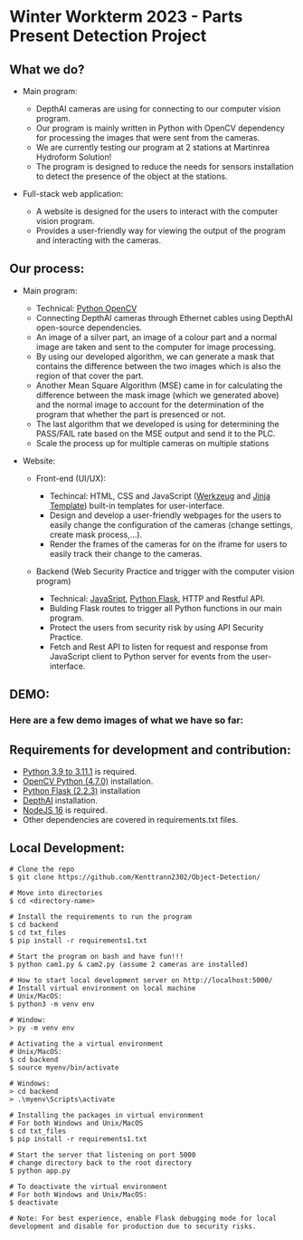 # Winter Workterm 2023 - Parts Present Detection Project

## What we do?

+ Main program:
  - DepthAI cameras are using for connecting to our computer vision program.
  - Our program is mainly written in Python with OpenCV dependency for processing the images that were sent from the cameras.
  - We are currently testing our program at 2 stations at Martinrea Hydroform Solution!
  - The program is designed to reduce the needs for sensors installation to detect the presence of the object at the stations.

+ Full-stack web application:
  - A website is designed for the users to interact with the computer vision program.
  - Provides a user-friendly way for viewing the output of the program and interacting with the cameras.

## Our process:

+ Main program:
  - Technical: [Python OpenCV](https://pypi.org/project/opencv-python/)
  - Connecting DepthAI cameras through Ethernet cables using DepthAI open-source dependencies.
  - An image of a silver part, an image of a colour part and a normal image are taken and sent to the computer for image processing.
  - By using our developed algorithm, we can generate a mask that contains the difference between the two images which is also the region of that cover the part. 
  - Another Mean Square Algorithm (MSE) came in for calculating the difference between the mask image (which we generated above) and the normal image to account for the determination of the program that whether the part is presenced or not.
  - The last algorithm that we developed is using for determining the PASS/FAIL rate based on the MSE output and send it to the PLC.
  - Scale the process up for multiple cameras on multiple stations

+ Website:
  - Front-end (UI/UX):
    * Techincal: HTML, CSS and JavaScript ([Werkzeug](https://werkzeug.palletsprojects.com/en/2.2.x/) and [Jinja Template](https://jinja.palletsprojects.com/en/3.1.x/)) built-in templates for user-interface.
    * Design and develop a user-friendly webpages for the users to easily change the configuration of the cameras (change settings, create mask process,...).
    * Render the frames of the cameras for on the iframe for users to easily track their change to the cameras.
  
  - Backend (Web Security Practice and trigger with the computer vision program)
    * Technical: [JavaSript](https://nodejs.org/en/download/), [Python Flask](https://flask.palletsprojects.com/en/2.2.x/), HTTP and Restful API.
    * Bulding Flask routes to trigger all Python functions in our main program.
    * Protect the users from security risk by using API Security Practice.
    * Fetch and Rest API to listen for request and response from JavaScript client to Python server for events from the user-interface.
    
## DEMO:
### Here are a few demo images of what we have so far:

  
  
## Requirements for development and contribution:

- [Python 3.9 to 3.11.1](https://www.python.org/downloads/release/python-3111/) is required.
- [OpenCV Python (4.7.0)](https://pypi.org/project/opencv-python/) installation.
- [Python Flask (2.2.3)](https://pypi.org/project/Flask/) installation
- [DepthAI](https://docs.luxonis.com/projects/api/en/latest/install/) installation.
- [NodeJS 16](https://nodejs.org/en/download/) is required.
- Other dependencies are covered in requirements.txt files.

## Local Development:

```
# Clone the repo
$ git clone https://github.com/Kenttrann2302/Object-Detection/

# Move into directories 
$ cd <directory-name>

# Install the requirements to run the program
$ cd backend
$ cd txt_files
$ pip install -r requirements1.txt

# Start the program on bash and have fun!!!
$ python cam1.py & cam2.py (assume 2 cameras are installed)
```
```
# How to start local development server on http://localhost:5000/
# Install virtual environment on local machine
# Unix/MacOS:
$ python3 -m venv env

# Window:
> py -m venv env

# Activating the a virtual environment
# Unix/MacOS:
$ cd backend
$ source myenv/bin/activate

# Windows:
> cd backend
> .\myenv\Scripts\activate

# Installing the packages in virtual environment
# For both Windows and Unix/MacOS
$ cd txt_files
$ pip install -r requirements1.txt

# Start the server that listening on port 5000
# change directory back to the root directory
$ python app.py

# To deactivate the virtual environment
# For both Windows and Unix/MacOS:
$ deactivate

# Note: For best experience, enable Flask debugging mode for local development and disable for production due to security risks.
```

